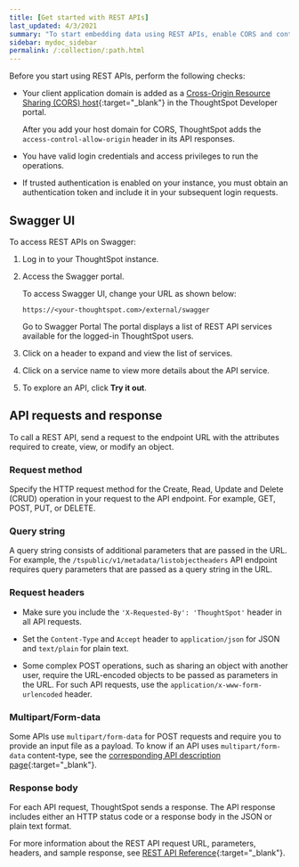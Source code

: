 ```yaml
---
title: [Get started with REST APIs]
last_updated: 4/3/2021
summary: "To start embedding data using REST APIs, enable CORS and content security settings for your application domain."
sidebar: mydoc_sidebar
permalink: /:collection/:path.html
---
```


Before you start using REST APIs, perform the following checks:

-   Your client application domain is added as a [Cross-Origin Resource Sharing (CORS) host](https://developers.thoughtspot.com/docs/?pageid=security-settings){:target="_blank"} in the ThoughtSpot Developer portal.

    After you add your host domain for CORS, ThoughtSpot adds the `access-control-allow-origin` header in its API responses.

-   You have valid login credentials and access privileges to run the operations.

-   If trusted authentication is enabled on your instance, you must obtain an authentication token and include it in your subsequent login requests. 

## Swagger UI

To access REST APIs on Swagger:

1.  Log in to your ThoughtSpot instance.

2.  Access the Swagger portal.

    To access Swagger UI, change your URL as shown below:

        https://<your-thoughtspot.com>/external/swagger

    Go to Swagger Portal
    The portal displays a list of REST API services available for the logged-in ThoughtSpot users.

3.  Click on a header to expand and view the list of services.

4.  Click on a service name to view more details about the API service.

5.  To explore an API, click **Try it out**.

## API requests and response

To call a REST API, send a request to the endpoint URL with the attributes required to create, view, or modify an object.

### Request method  
Specify the HTTP request method for the Create, Read, Update and Delete (CRUD) operation in your request to the API endpoint. For example, GET, POST, PUT, or DELETE.

### Query string  
A query string consists of additional parameters that are passed in the URL. For example, the `/tspublic/v1/metadata/listobjectheaders` API endpoint requires query parameters that are passed as a query string in the URL.

### Request headers  
-   Make sure you include the `'X-Requested-By': 'ThoughtSpot'` header in all API requests.

-   Set the `Content-Type` and `Accept` header to `application/json` for JSON and `text/plain` for plain text.

-   Some complex POST operations, such as sharing an object with another user, require the URL-encoded objects to be passed as parameters in the URL. For such API requests, use the `application/x-www-form-urlencoded` header.

### Multipart/Form-data  
Some APIs use `multipart/form-data` for POST requests and require you to provide an input file as a payload. To know if an API uses `multipart/form-data` content-type, see the [corresponding API description page](https://developers.thoughtspot.com/docs/?pageid=rest-api-reference){:target="_blank"}.

### Response body  
For each API request, ThoughtSpot sends a response. The API response includes either an HTTP status code or a response body in the JSON or plain text format.

For more information about the REST API request URL, parameters, headers, and sample response, see [REST API Reference](https://developers.thoughtspot.com/docs/?pageid=rest-api-reference){:target="_blank"}.
